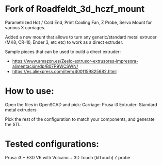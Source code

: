 # Fork of Roadfeldt_3d_hczf_mount
Parametrized Hot / Cold End, Print Cooling Fan, Z Probe, Servo Mount for various X carriages.

Added a new mount that allows to turn any generic/standard metal extruder (MK8, CR-10, Ender 3, etc etc) to work as a direct extruder.

Sample pieces that can be used to build a direct extruder:
* https://www.amazon.es/Zeelo-extrusor-extrusores-impresora-alimentación/dp/B07P9WCSWN/
* https://es.aliexpress.com/item/4001159825682.html

# How to use:

Open the files in OpenSCAD and pick:
Carriage: Prusa i3
Extruder: Standard metal extruders

Pick the rest of the configuration to match your components, and generate the STL.

# Tested configurations:
Prusa i3 + E3D V6 with Volcano + 3D Touch (blTouch) Z probe

